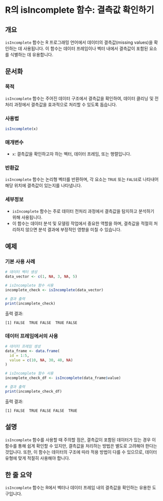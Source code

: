 <!--
Meta Description: # R의 isIncomplete 함수: 결측값 확인하기 ## 개요 `isIncomplete` 함수는 R 프로그래밍 언어에서 데이터의 결측값(missing values)을 확인하는 데 사용됩니다. 이 함수는 데이터 프레임이나 벡터 내에서 결측값이 포함된 요소를 식별하는 ...
Meta Keywords: isincomplete, 데이터, 함수는, 결측값을, false
-->

# R의 isIncomplete 함수: 결측값 확인하기

## 개요
`isIncomplete` 함수는 R 프로그래밍 언어에서 데이터의 결측값(missing values)을 확인하는 데 사용됩니다. 이 함수는 데이터 프레임이나 벡터 내에서 결측값이 포함된 요소를 식별하는 데 유용합니다.

## 문서화
### 목적
`isIncomplete` 함수는 주어진 데이터 구조에서 결측값을 확인하여, 데이터 클리닝 및 전처리 과정에서 결측값을 효과적으로 처리할 수 있도록 돕습니다.

### 사용법
```R
isIncomplete(x)
```

### 매개변수
- `x`: 결측값을 확인하고자 하는 벡터, 데이터 프레임, 또는 행렬입니다.

### 반환값
`isIncomplete` 함수는 논리형 벡터를 반환하며, 각 요소는 `TRUE` 또는 `FALSE`로 나타내어 해당 위치에 결측값이 있는지를 나타냅니다.

### 세부정보
- `isIncomplete` 함수는 주로 데이터 전처리 과정에서 결측값을 탐지하고 분석하기 위해 사용됩니다.
- 이 함수는 데이터 분석 및 모델링 작업에서 중요한 역할을 하며, 결측값을 적절히 처리하지 않으면 분석 결과에 부정적인 영향을 미칠 수 있습니다.

## 예제
### 기본 사용 사례
```R
# 데이터 벡터 생성
data_vector <- c(1, NA, 3, NA, 5)

# isIncomplete 함수 사용
incomplete_check <- isIncomplete(data_vector)

# 결과 출력
print(incomplete_check)
```
출력 결과:
```
[1] FALSE  TRUE FALSE  TRUE FALSE
```

### 데이터 프레임에서의 사용
```R
# 데이터 프레임 생성
data_frame <- data.frame(
  id = 1:5,
  value = c(10, NA, 30, 40, NA)
)

# isIncomplete 함수 사용
incomplete_check_df <- isIncomplete(data_frame$value)

# 결과 출력
print(incomplete_check_df)
```
출력 결과:
```
[1] FALSE  TRUE FALSE FALSE  TRUE
```

## 설명
`isIncomplete` 함수를 사용할 때 주의할 점은, 결측값이 포함된 데이터가 있는 경우 이 함수를 통해 쉽게 확인할 수 있지만, 결측값을 처리하는 방법은 별도로 고려해야 한다는 것입니다. 또한, 이 함수는 데이터의 구조에 따라 적용 방법이 다를 수 있으므로, 데이터 유형에 맞게 적절히 사용해야 합니다.

## 한 줄 요약
`isIncomplete` 함수는 R에서 벡터나 데이터 프레임 내의 결측값을 확인하는 유용한 도구입니다.